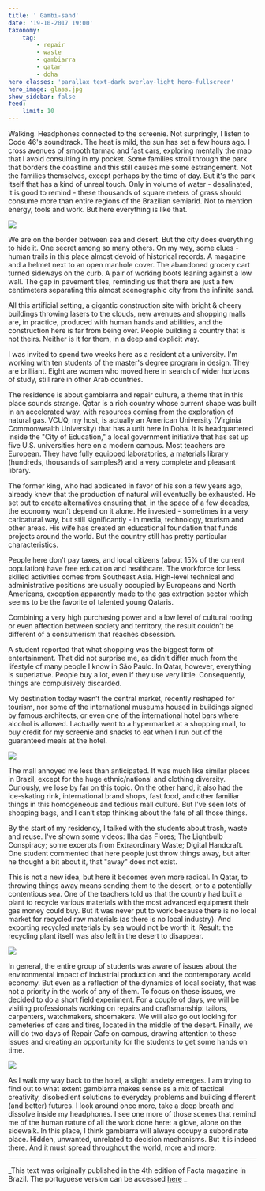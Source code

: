 ```yaml
---
title: ' Gambi-sand'
date: '19-10-2017 19:00'
taxonomy:
    tag:
        - repair
        - waste
        - gambiarra
        - qatar
        - doha
hero_classes: 'parallax text-dark overlay-light hero-fullscreen'
hero_image: glass.jpg
show_sidebar: false
feed:
    limit: 10
---
```


Walking. Headphones connected to the screenie. Not surpringly, I listen to Code 46's soundtrack. The heat is mild, the sun has set a few hours ago. I cross avenues of smooth tarmac and fast cars, exploring mentally the map that I avoid consulting in my pocket. Some families stroll through the park that borders the coastline and this still causes me some estrangement. Not the families themselves, except perhaps by the time of day. But it's the park itself that has a kind of unreal touch. Only in volume of water - desalinated, it is good to remind - these thousands of square meters of grass should consume more than entire regions of the Brazilian semiarid. Not to mention energy, tools and work. But here everything is like that.

![](cars.jpg)

We are on the border between sea and desert. But the city does everything to hide it. One secret among so many others. On my way, some clues - human trails in this place almost devoid of historical records. A magazine and a helmet next to an open manhole cover. The abandoned grocery cart turned sideways on the curb. A pair of working boots leaning against a low wall. The gap in pavement tiles, reminding us that there are just a few centimeters separating this almost scenographic city from the infinite sand.

All this artificial setting, a gigantic construction site with bright & cheery buildings throwing lasers to the clouds, new avenues and shopping malls are, in practice, produced with human hands and abilities, and the construction here is far from being over. People building a country that is not theirs. Neither is it for them, in a deep and explicit way.

I was invited to spend two weeks here as a resident at a university. I'm working with ten students of the master's degree program in design. They are brilliant. Eight are women who moved here in search of wider horizons of study, still rare in other Arab countries.

The residence is about gambiarra and repair culture, a theme that in this place sounds strange. Qatar is a rich country whose current shape was built in an accelerated way, with resources coming from the exploration of natural gas. VCUQ, my host, is actually an American University (Virginia Commonwealth University) that has a unit here in Doha. It is headquartered inside the "City of Education," a local government initiative that has set up five U.S. universities here on a modern campus. Most teachers are European. They have fully equipped laboratories, a materials library (hundreds, thousands of samples?) and a very complete and pleasant library.

The former king, who had abdicated in favor of his son a few years ago, already knew that the production of natural will eventually be exhausted. He set out to create alternatives ensuring that, in the space of a few decades, the economy won't depend on it alone. He invested - sometimes in a very caricatural way, but still significantly - in media, technology, tourism and other areas. His wife has created an educational foundation that funds projects around the world. But the country still has pretty particular characteristics.

People here don’t pay taxes, and local citizens (about 15% of the current population) have free education and healthcare. The workforce for less skilled activities comes from Southeast Asia. High-level technical and administrative positions are usually occupied by Europeans and North Americans, exception apparently made to the gas extraction sector which seems to be the favorite of talented young Qataris.

Combining a very high purchasing power and a low level of cultural rooting or even affection between society and territory, the result couldn’t be different of a consumerism that reaches obsession.

A student reported that what shopping was the biggest form of entertainment. That did not surprise me, as didn't differ much from the lifestyle of many people I know in São Paulo. In Qatar, however, everything is superlative. People buy a lot, even if they use very little. Consequently, things are compulsively discarded.

My destination today wasn’t the central market, recently reshaped for tourism, nor some of the international museums housed in buildings signed by famous architects, or even one of the international hotel bars where alcohol is allowed. I actually went to a hypermarket at a shopping mall, to buy credit for my screenie and snacks to eat when I run out of the guaranteed meals at the hotel.

![](skilled-hands.jpg)

The mall annoyed me less than anticipated. It was much like similar places in Brazil, except for the huge ethnic/national and clothing diversity. Curiously, we lose by far on this topic. On the other hand, it also had the ice-skating rink, international brand shops, fast food, and other familiar things in this homogeneous and tedious mall culture. But I've seen lots of shopping bags, and I can’t stop thinking about the fate of all those things.

By the start of my residency, I talked with the students about trash, waste and reuse. I've shown some videos: Ilha das Flores; The Lightbulb Conspiracy; some excerpts from Extraordinary Waste; Digital Handcraft. One student commented that here people just throw things away, but after he thought a bit about it, that "away" does not exist.

This is not a new idea, but here it becomes even more radical. In Qatar, to throwing things away means sending them to the desert, or to a potentially contentious sea. One of the teachers told us that the country had built a plant to recycle various materials with the most advanced equipment their gas money could buy. But it was never put to work because there is no local market for recycled raw materials (as there is no local industry). And exporting recycled materials by sea would not be worth it. Result: the recycling plant itself was also left in the desert to disappear.

![](ideas.jpg)

In general, the entire group of students was aware of issues about the environmental impact of industrial production and the contemporary world economy. But even as a reflection of the dynamics of local society, that was not a priority in the work of any of them. To focus on these issues, we decided to do a short field experiment. For a couple of days, we will be visiting professionals working on repairs and craftsmanship: tailors, carpenters, watchmakers, shoemakers. We will also go out looking for cemeteries of cars and tires, located in the middle of the desert. Finally, we will do two days of Repair Cafe on campus, drawing attention to these issues and creating an opportunity for the students to get some hands on time.

![](tiresome.jpg)

As I walk my way back to the hotel, a slight anxiety emerges. I am trying to find out to what extent gambiarra makes sense as a mix of tactical creativity, disobedient solutions to everyday problems and building different (and better) futures. I look around once more, take a deep breath and dissolve inside my headphones. I see one more of those scenes that remind me of the human nature of all the work done here: a glove, alone on the sidewalk. In this place, I think gambiarra will always occupy a subordinate place. Hidden, unwanted, unrelated to decision mechanisms. But it is indeed there. And it must spread throughout the world, more and more.

---

_This text was originally published in the 4th edition of Facta magazine in Brazil. The portuguese version can be accessed [here](https://medium.com/@felipefonseca/gambiareia-a3c7f6156bfe) _